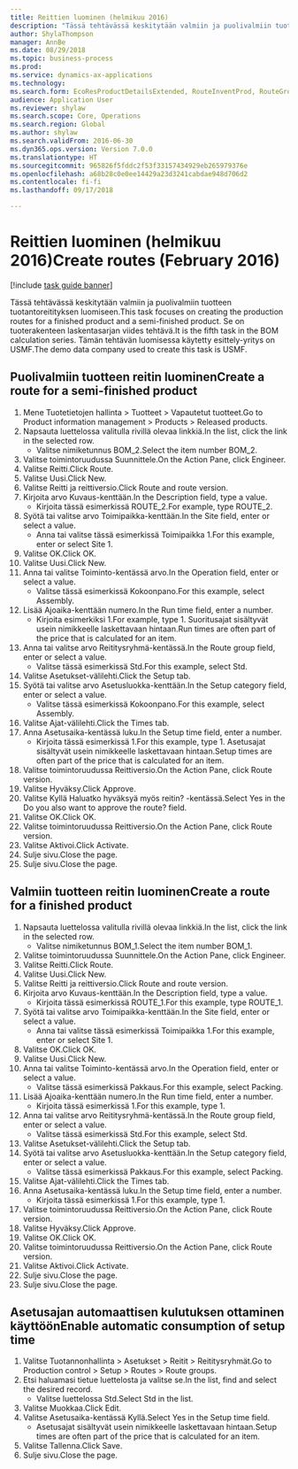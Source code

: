 ```yaml
--- 
title: Reittien luominen (helmikuu 2016)
description: "Tässä tehtävässä keskitytään valmiin ja puolivalmiin tuotteen tuotantoreitityksen luomiseen."
author: ShylaThompson
manager: AnnBe
ms.date: 08/29/2018
ms.topic: business-process
ms.prod: 
ms.service: dynamics-ax-applications
ms.technology: 
ms.search.form: EcoResProductDetailsExtended, RouteInventProd, RouteGroup
audience: Application User
ms.reviewer: shylaw
ms.search.scope: Core, Operations
ms.search.region: Global
ms.author: shylaw
ms.search.validFrom: 2016-06-30
ms.dyn365.ops.version: Version 7.0.0
ms.translationtype: HT
ms.sourcegitcommit: 965826f5fddc2f53f33157434929eb265979376e
ms.openlocfilehash: a68b28c0e0ee14429a23d3241cabdae948d706d2
ms.contentlocale: fi-fi
ms.lasthandoff: 09/17/2018

---
```

# <a name="create-routes-february-2016"></a><span data-ttu-id="29658-103">Reittien luominen (helmikuu 2016)</span><span class="sxs-lookup"><span data-stu-id="29658-103">Create routes (February 2016)</span></span>

[!include [task guide banner](../../includes/task-guide-banner.md)]

<span data-ttu-id="29658-104">Tässä tehtävässä keskitytään valmiin ja puolivalmiin tuotteen tuotantoreitityksen luomiseen.</span><span class="sxs-lookup"><span data-stu-id="29658-104">This task focuses on creating the production routes for a finished product and a semi-finished product.</span></span> <span data-ttu-id="29658-105">Se on tuoterakenteen laskentasarjan viides tehtävä.</span><span class="sxs-lookup"><span data-stu-id="29658-105">It is the fifth task in the BOM calculation series.</span></span> <span data-ttu-id="29658-106">Tämän tehtävän luomisessa käytetty esittely-yritys on USMF.</span><span class="sxs-lookup"><span data-stu-id="29658-106">The demo data company used to create this task is USMF.</span></span>


## <a name="create-a-route-for-a-semi-finished-product"></a><span data-ttu-id="29658-107">Puolivalmiin tuotteen reitin luominen</span><span class="sxs-lookup"><span data-stu-id="29658-107">Create a route for a semi-finished product</span></span>
1. <span data-ttu-id="29658-108">Mene Tuotetietojen hallinta > Tuotteet > Vapautetut tuotteet.</span><span class="sxs-lookup"><span data-stu-id="29658-108">Go to Product information management > Products > Released products.</span></span>
2. <span data-ttu-id="29658-109">Napsauta luettelossa valitulla rivillä olevaa linkkiä.</span><span class="sxs-lookup"><span data-stu-id="29658-109">In the list, click the link in the selected row.</span></span>
    * <span data-ttu-id="29658-110">Valitse nimiketunnus BOM_2.</span><span class="sxs-lookup"><span data-stu-id="29658-110">Select the item number BOM_2.</span></span>  
3. <span data-ttu-id="29658-111">Valitse toimintoruudussa Suunnittele.</span><span class="sxs-lookup"><span data-stu-id="29658-111">On the Action Pane, click Engineer.</span></span>
4. <span data-ttu-id="29658-112">Valitse Reitti.</span><span class="sxs-lookup"><span data-stu-id="29658-112">Click Route.</span></span>
5. <span data-ttu-id="29658-113">Valitse Uusi.</span><span class="sxs-lookup"><span data-stu-id="29658-113">Click New.</span></span>
6. <span data-ttu-id="29658-114">Valitse Reitti ja reittiversio.</span><span class="sxs-lookup"><span data-stu-id="29658-114">Click Route and route version.</span></span>
7. <span data-ttu-id="29658-115">Kirjoita arvo Kuvaus-kenttään.</span><span class="sxs-lookup"><span data-stu-id="29658-115">In the Description field, type a value.</span></span>
    * <span data-ttu-id="29658-116">Kirjoita tässä esimerkissä ROUTE_2.</span><span class="sxs-lookup"><span data-stu-id="29658-116">For example, type ROUTE_2.</span></span>  
8. <span data-ttu-id="29658-117">Syötä tai valitse arvo Toimipaikka-kenttään.</span><span class="sxs-lookup"><span data-stu-id="29658-117">In the Site field, enter or select a value.</span></span>
    * <span data-ttu-id="29658-118">Anna tai valitse tässä esimerkissä Toimipaikka 1.</span><span class="sxs-lookup"><span data-stu-id="29658-118">For this example, enter or select Site 1.</span></span>  
9. <span data-ttu-id="29658-119">Valitse OK.</span><span class="sxs-lookup"><span data-stu-id="29658-119">Click OK.</span></span>
10. <span data-ttu-id="29658-120">Valitse Uusi.</span><span class="sxs-lookup"><span data-stu-id="29658-120">Click New.</span></span>
11. <span data-ttu-id="29658-121">Anna tai valitse Toiminto-kentässä arvo.</span><span class="sxs-lookup"><span data-stu-id="29658-121">In the Operation field, enter or select a value.</span></span>
    * <span data-ttu-id="29658-122">Valitse tässä esimerkissä Kokoonpano.</span><span class="sxs-lookup"><span data-stu-id="29658-122">For this example, select Assembly.</span></span>  
12. <span data-ttu-id="29658-123">Lisää Ajoaika-kenttään numero.</span><span class="sxs-lookup"><span data-stu-id="29658-123">In the Run time field, enter a number.</span></span>
    * <span data-ttu-id="29658-124">Kirjoita esimerkiksi 1.</span><span class="sxs-lookup"><span data-stu-id="29658-124">For example, type 1.</span></span> <span data-ttu-id="29658-125">Suoritusajat sisältyvät usein nimikkeelle laskettavaan hintaan.</span><span class="sxs-lookup"><span data-stu-id="29658-125">Run times are often part of the price that is calculated for an item.</span></span>  
13. <span data-ttu-id="29658-126">Anna tai valitse arvo Reititysryhmä-kentässä.</span><span class="sxs-lookup"><span data-stu-id="29658-126">In the Route group field, enter or select a value.</span></span>
    * <span data-ttu-id="29658-127">Valitse tässä esimerkissä Std.</span><span class="sxs-lookup"><span data-stu-id="29658-127">For this example, select Std.</span></span>  
14. <span data-ttu-id="29658-128">Valitse Asetukset-välilehti.</span><span class="sxs-lookup"><span data-stu-id="29658-128">Click the Setup tab.</span></span>
15. <span data-ttu-id="29658-129">Syötä tai valitse arvo Asetusluokka-kenttään.</span><span class="sxs-lookup"><span data-stu-id="29658-129">In the Setup category field, enter or select a value.</span></span>
    * <span data-ttu-id="29658-130">Valitse tässä esimerkissä Kokoonpano.</span><span class="sxs-lookup"><span data-stu-id="29658-130">For this example, select Assembly.</span></span>  
16. <span data-ttu-id="29658-131">Valitse Ajat-välilehti.</span><span class="sxs-lookup"><span data-stu-id="29658-131">Click the Times tab.</span></span>
17. <span data-ttu-id="29658-132">Anna Asetusaika-kentässä luku.</span><span class="sxs-lookup"><span data-stu-id="29658-132">In the Setup time field, enter a number.</span></span>
    * <span data-ttu-id="29658-133">Kirjoita tässä esimerkissä 1.</span><span class="sxs-lookup"><span data-stu-id="29658-133">For this example, type 1.</span></span> <span data-ttu-id="29658-134">Asetusajat sisältyvät usein nimikkeelle laskettavaan hintaan.</span><span class="sxs-lookup"><span data-stu-id="29658-134">Setup times are often part of the price that is calculated for an item.</span></span>  
18. <span data-ttu-id="29658-135">Valitse toimintoruudussa Reittiversio.</span><span class="sxs-lookup"><span data-stu-id="29658-135">On the Action Pane, click Route version.</span></span>
19. <span data-ttu-id="29658-136">Valitse Hyväksy.</span><span class="sxs-lookup"><span data-stu-id="29658-136">Click Approve.</span></span>
20. <span data-ttu-id="29658-137">Valitse Kyllä Haluatko hyväksyä myös reitin? -kentässä.</span><span class="sxs-lookup"><span data-stu-id="29658-137">Select Yes in the Do you also want to approve the route? field.</span></span>
21. <span data-ttu-id="29658-138">Valitse OK.</span><span class="sxs-lookup"><span data-stu-id="29658-138">Click OK.</span></span>
22. <span data-ttu-id="29658-139">Valitse toimintoruudussa Reittiversio.</span><span class="sxs-lookup"><span data-stu-id="29658-139">On the Action Pane, click Route version.</span></span>
23. <span data-ttu-id="29658-140">Valitse Aktivoi.</span><span class="sxs-lookup"><span data-stu-id="29658-140">Click Activate.</span></span>
24. <span data-ttu-id="29658-141">Sulje sivu.</span><span class="sxs-lookup"><span data-stu-id="29658-141">Close the page.</span></span>
25. <span data-ttu-id="29658-142">Sulje sivu.</span><span class="sxs-lookup"><span data-stu-id="29658-142">Close the page.</span></span>

## <a name="create-a-route-for-a-finished-product"></a><span data-ttu-id="29658-143">Valmiin tuotteen reitin luominen</span><span class="sxs-lookup"><span data-stu-id="29658-143">Create a route for a finished product</span></span>
1. <span data-ttu-id="29658-144">Napsauta luettelossa valitulla rivillä olevaa linkkiä.</span><span class="sxs-lookup"><span data-stu-id="29658-144">In the list, click the link in the selected row.</span></span>
    * <span data-ttu-id="29658-145">Valitse nimiketunnus BOM_1.</span><span class="sxs-lookup"><span data-stu-id="29658-145">Select the item number BOM_1.</span></span>  
2. <span data-ttu-id="29658-146">Valitse toimintoruudussa Suunnittele.</span><span class="sxs-lookup"><span data-stu-id="29658-146">On the Action Pane, click Engineer.</span></span>
3. <span data-ttu-id="29658-147">Valitse Reitti.</span><span class="sxs-lookup"><span data-stu-id="29658-147">Click Route.</span></span>
4. <span data-ttu-id="29658-148">Valitse Uusi.</span><span class="sxs-lookup"><span data-stu-id="29658-148">Click New.</span></span>
5. <span data-ttu-id="29658-149">Valitse Reitti ja reittiversio.</span><span class="sxs-lookup"><span data-stu-id="29658-149">Click Route and route version.</span></span>
6. <span data-ttu-id="29658-150">Kirjoita arvo Kuvaus-kenttään.</span><span class="sxs-lookup"><span data-stu-id="29658-150">In the Description field, type a value.</span></span>
    * <span data-ttu-id="29658-151">Kirjoita tässä esimerkissä ROUTE_1.</span><span class="sxs-lookup"><span data-stu-id="29658-151">For this example, type ROUTE_1.</span></span>  
7. <span data-ttu-id="29658-152">Syötä tai valitse arvo Toimipaikka-kenttään.</span><span class="sxs-lookup"><span data-stu-id="29658-152">In the Site field, enter or select a value.</span></span>
    * <span data-ttu-id="29658-153">Anna tai valitse tässä esimerkissä Toimipaikka 1.</span><span class="sxs-lookup"><span data-stu-id="29658-153">For this example, enter or select Site 1.</span></span>  
8. <span data-ttu-id="29658-154">Valitse OK.</span><span class="sxs-lookup"><span data-stu-id="29658-154">Click OK.</span></span>
9. <span data-ttu-id="29658-155">Valitse Uusi.</span><span class="sxs-lookup"><span data-stu-id="29658-155">Click New.</span></span>
10. <span data-ttu-id="29658-156">Anna tai valitse Toiminto-kentässä arvo.</span><span class="sxs-lookup"><span data-stu-id="29658-156">In the Operation field, enter or select a value.</span></span>
    * <span data-ttu-id="29658-157">Valitse tässä esimerkissä Pakkaus.</span><span class="sxs-lookup"><span data-stu-id="29658-157">For this example, select Packing.</span></span>  
11. <span data-ttu-id="29658-158">Lisää Ajoaika-kenttään numero.</span><span class="sxs-lookup"><span data-stu-id="29658-158">In the Run time field, enter a number.</span></span>
    * <span data-ttu-id="29658-159">Kirjoita tässä esimerkissä 1.</span><span class="sxs-lookup"><span data-stu-id="29658-159">For this example, type 1.</span></span>  
12. <span data-ttu-id="29658-160">Anna tai valitse arvo Reititysryhmä-kentässä.</span><span class="sxs-lookup"><span data-stu-id="29658-160">In the Route group field, enter or select a value.</span></span>
    * <span data-ttu-id="29658-161">Valitse tässä esimerkissä Std.</span><span class="sxs-lookup"><span data-stu-id="29658-161">For this example, select Std.</span></span>  
13. <span data-ttu-id="29658-162">Valitse Asetukset-välilehti.</span><span class="sxs-lookup"><span data-stu-id="29658-162">Click the Setup tab.</span></span>
14. <span data-ttu-id="29658-163">Syötä tai valitse arvo Asetusluokka-kenttään.</span><span class="sxs-lookup"><span data-stu-id="29658-163">In the Setup category field, enter or select a value.</span></span>
    * <span data-ttu-id="29658-164">Valitse tässä esimerkissä Pakkaus.</span><span class="sxs-lookup"><span data-stu-id="29658-164">For this example, select Packing.</span></span>  
15. <span data-ttu-id="29658-165">Valitse Ajat-välilehti.</span><span class="sxs-lookup"><span data-stu-id="29658-165">Click the Times tab.</span></span>
16. <span data-ttu-id="29658-166">Anna Asetusaika-kentässä luku.</span><span class="sxs-lookup"><span data-stu-id="29658-166">In the Setup time field, enter a number.</span></span>
    * <span data-ttu-id="29658-167">Kirjoita tässä esimerkissä 1.</span><span class="sxs-lookup"><span data-stu-id="29658-167">For this example, type 1.</span></span>  
17. <span data-ttu-id="29658-168">Valitse toimintoruudussa Reittiversio.</span><span class="sxs-lookup"><span data-stu-id="29658-168">On the Action Pane, click Route version.</span></span>
18. <span data-ttu-id="29658-169">Valitse Hyväksy.</span><span class="sxs-lookup"><span data-stu-id="29658-169">Click Approve.</span></span>
19. <span data-ttu-id="29658-170">Valitse OK.</span><span class="sxs-lookup"><span data-stu-id="29658-170">Click OK.</span></span>
20. <span data-ttu-id="29658-171">Valitse toimintoruudussa Reittiversio.</span><span class="sxs-lookup"><span data-stu-id="29658-171">On the Action Pane, click Route version.</span></span>
21. <span data-ttu-id="29658-172">Valitse Aktivoi.</span><span class="sxs-lookup"><span data-stu-id="29658-172">Click Activate.</span></span>
22. <span data-ttu-id="29658-173">Sulje sivu.</span><span class="sxs-lookup"><span data-stu-id="29658-173">Close the page.</span></span>
23. <span data-ttu-id="29658-174">Sulje sivu.</span><span class="sxs-lookup"><span data-stu-id="29658-174">Close the page.</span></span>

## <a name="enable-automatic-consumption-of-setup-time"></a><span data-ttu-id="29658-175">Asetusajan automaattisen kulutuksen ottaminen käyttöön</span><span class="sxs-lookup"><span data-stu-id="29658-175">Enable automatic consumption of setup time</span></span>
1. <span data-ttu-id="29658-176">Valitse Tuotannonhallinta > Asetukset > Reitit > Reititysryhmät.</span><span class="sxs-lookup"><span data-stu-id="29658-176">Go to Production control > Setup > Routes > Route groups.</span></span>
2. <span data-ttu-id="29658-177">Etsi haluamasi tietue luettelosta ja valitse se.</span><span class="sxs-lookup"><span data-stu-id="29658-177">In the list, find and select the desired record.</span></span>
    * <span data-ttu-id="29658-178">Valitse luettelossa Std.</span><span class="sxs-lookup"><span data-stu-id="29658-178">Select Std in the list.</span></span>  
3. <span data-ttu-id="29658-179">Valitse Muokkaa.</span><span class="sxs-lookup"><span data-stu-id="29658-179">Click Edit.</span></span>
4. <span data-ttu-id="29658-180">Valitse Asetusaika-kentässä Kyllä.</span><span class="sxs-lookup"><span data-stu-id="29658-180">Select Yes in the Setup time field.</span></span>
    * <span data-ttu-id="29658-181">Asetusajat sisältyvät usein nimikkeelle laskettavaan hintaan.</span><span class="sxs-lookup"><span data-stu-id="29658-181">Setup times are often part of the price that is calculated for an item.</span></span>  
5. <span data-ttu-id="29658-182">Valitse Tallenna.</span><span class="sxs-lookup"><span data-stu-id="29658-182">Click Save.</span></span>
6. <span data-ttu-id="29658-183">Sulje sivu.</span><span class="sxs-lookup"><span data-stu-id="29658-183">Close the page.</span></span>


